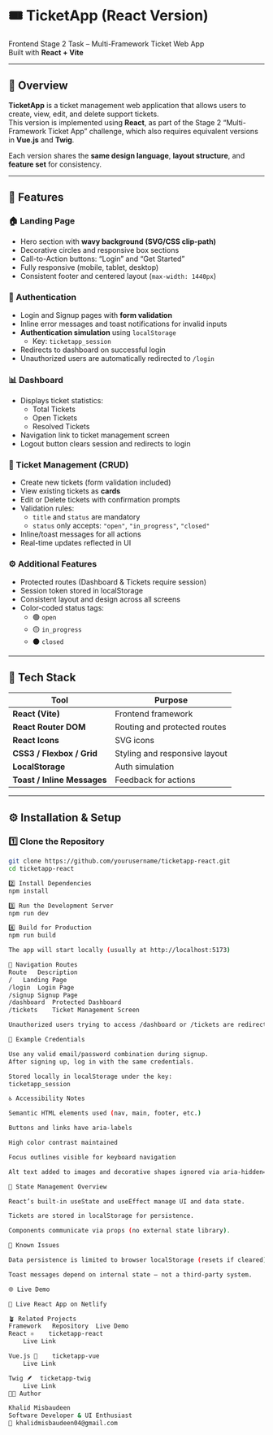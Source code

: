 # 🎟️ TicketApp (React Version)
Frontend Stage 2 Task – Multi-Framework Ticket Web App  
Built with **React + Vite**

---

## 🚀 Overview
**TicketApp** is a ticket management web application that allows users to create, view, edit, and delete support tickets.  
This version is implemented using **React**, as part of the Stage 2 “Multi-Framework Ticket App” challenge, which also requires equivalent versions in **Vue.js** and **Twig**.

Each version shares the **same design language**, **layout structure**, and **feature set** for consistency.

---

## 🧩 Features

### 🏠 Landing Page
- Hero section with **wavy background (SVG/CSS clip-path)**
- Decorative circles and responsive box sections
- Call-to-Action buttons: “Login” and “Get Started”
- Fully responsive (mobile, tablet, desktop)
- Consistent footer and centered layout (`max-width: 1440px`)

### 🔐 Authentication
- Login and Signup pages with **form validation**
- Inline error messages and toast notifications for invalid inputs
- **Authentication simulation** using `localStorage`
  - Key: `ticketapp_session`
- Redirects to dashboard on successful login
- Unauthorized users are automatically redirected to `/login`

### 📊 Dashboard
- Displays ticket statistics:
  - Total Tickets
  - Open Tickets
  - Resolved Tickets
- Navigation link to ticket management screen
- Logout button clears session and redirects to login

### 🎫 Ticket Management (CRUD)
- Create new tickets (form validation included)
- View existing tickets as **cards**
- Edit or Delete tickets with confirmation prompts
- Validation rules:
  - `title` and `status` are mandatory
  - `status` only accepts: `"open"`, `"in_progress"`, `"closed"`
- Inline/toast messages for all actions
- Real-time updates reflected in UI

### ⚙️ Additional Features
- Protected routes (Dashboard & Tickets require session)
- Session token stored in localStorage
- Consistent layout and design across all screens
- Color-coded status tags:
  - 🟢 `open`
  - 🟡 `in_progress`
  - ⚫ `closed`

---

## 🧱 Tech Stack

| Tool | Purpose |
|------|----------|
| **React (Vite)** | Frontend framework |
| **React Router DOM** | Routing and protected routes |
| **React Icons** | SVG icons |
| **CSS3 / Flexbox / Grid** | Styling and responsive layout |
| **LocalStorage** | Auth simulation |
| **Toast / Inline Messages** | Feedback for actions |

---

## ⚙️ Installation & Setup

### 1️⃣ Clone the Repository
```bash
git clone https://github.com/yourusername/ticketapp-react.git
cd ticketapp-react

2️⃣ Install Dependencies
npm install

3️⃣ Run the Development Server
npm run dev

4️⃣ Build for Production
npm run build

The app will start locally (usually at http://localhost:5173)

🧭 Navigation Routes
Route	Description
/	Landing Page
/login	Login Page
/signup	Signup Page
/dashboard	Protected Dashboard
/tickets	Ticket Management Screen

Unauthorized users trying to access /dashboard or /tickets are redirected to /login.

👤 Example Credentials

Use any valid email/password combination during signup.
After signing up, log in with the same credentials.

Stored locally in localStorage under the key:
ticketapp_session

♿ Accessibility Notes

Semantic HTML elements used (nav, main, footer, etc.)

Buttons and links have aria-labels

High color contrast maintained

Focus outlines visible for keyboard navigation

Alt text added to images and decorative shapes ignored via aria-hidden="true"

🧠 State Management Overview

React’s built-in useState and useEffect manage UI and data state.

Tickets are stored in localStorage for persistence.

Components communicate via props (no external state library).

🧪 Known Issues

Data persistence is limited to browser localStorage (resets if cleared).

Toast messages depend on internal state — not a third-party system.

🌐 Live Demo

🔗 Live React App on Netlify

🪴 Related Projects
Framework	Repository	Live Demo
React ⚛️	ticketapp-react
	Live Link

Vue.js 🧩	ticketapp-vue
	Live Link

Twig 🪶	ticketapp-twig
	Live Link
👨‍💻 Author

Khalid Misbaudeen
Software Developer & UI Enthusiast
📧 khalidmisbaudeen04@gmail.com